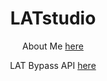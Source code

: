 <h1 align='center'>
  LATstudio
</h1>

<p align='center'>
  About Me <a href='https://github.com/LATstudio-WeFun'>here</a>
</p>

<p align='center'>
  LAT Bypass API <a href='http://api-lat.org.christmas/'>here</a>
</p>
